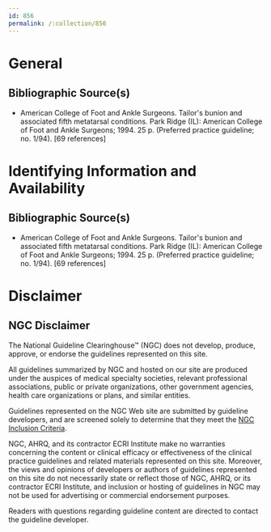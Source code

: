 ```yaml
---
id: 856
permalink: /:collection/856
---
```


# General

## Bibliographic Source(s)

- American College of Foot and Ankle Surgeons. Tailor's bunion and associated fifth metatarsal conditions. Park Ridge (IL): American College of Foot and Ankle Surgeons; 1994. 25 p. (Preferred practice guideline; no. 1/94). [69 references]

# Identifying Information and Availability

## Bibliographic Source(s)

- American College of Foot and Ankle Surgeons. Tailor's bunion and associated fifth metatarsal conditions. Park Ridge (IL): American College of Foot and Ankle Surgeons; 1994. 25 p. (Preferred practice guideline; no. 1/94). [69 references]

# Disclaimer

## NGC Disclaimer

The National Guideline Clearinghouse™ (NGC) does not develop, produce, approve, or endorse the guidelines represented on this site.

All guidelines summarized by NGC and hosted on our site are produced under the auspices of medical specialty societies, relevant professional associations, public or private organizations, other government agencies, health care organizations or plans, and similar entities.

Guidelines represented on the NGC Web site are submitted by guideline developers, and are screened solely to determine that they meet the [NGC Inclusion Criteria](/help-and-about/summaries/inclusion-criteria).

NGC, AHRQ, and its contractor ECRI Institute make no warranties concerning the content or clinical efficacy or effectiveness of the clinical practice guidelines and related materials represented on this site. Moreover, the views and opinions of developers or authors of guidelines represented on this site do not necessarily state or reflect those of NGC, AHRQ, or its contractor ECRI Institute, and inclusion or hosting of guidelines in NGC may not be used for advertising or commercial endorsement purposes.

Readers with questions regarding guideline content are directed to contact the guideline developer.

